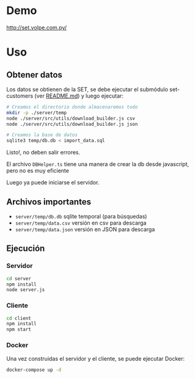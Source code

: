 # Demo

http://set.volpe.com.py/

# Uso

## Obtener datos

Los datos se obtienen de la SET, se debe ejecutar el submódulo set-customers
(ver [README.md](https://github.com/aVolpe/set-customers/blob/master/README.md))
y luego ejecutar:

```bash
# Creamos el directorio donde almacenaremos todo
mkdir -p ./server/temp 
node ./server/src/utils/download_builder.js csv
node ./server/src/utils/download_builder.js json

# Creamos la base de datos
sqlite3 temp/db.db < import_data.sql
```

Listo!, no deben salir errores.

El archivo `DBHelper.ts` tiene una manera de crear la db desde
javascript, pero no es muy eficiente

Luego ya puede iniciarse el servidor.

## Archivos importantes

* `server/temp/db.db` sqlite temporal (para búsquedas)
* `server/temp/data.csv` versión en csv para descarga
* `server/temp/data.json` versión en JSON para descarga

## Ejecución

### Servidor

```bash
cd server
npm install
node server.js
```

### Cliente

```bash
cd client
npm install
npm start
```

### Docker

Una vez construidas el servidor y el cliente, se puede ejecutar Docker:

```bash
docker-compose up -d
```
